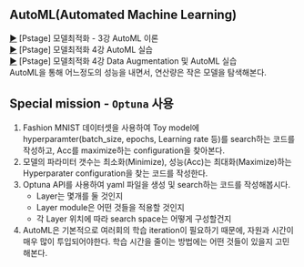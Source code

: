 ## AutoML(Automated Machine Learning)
[:arrow_forward:](https://www.edwith.org/bcaitech1/lecture/782185?isDesc=false) [Pstage] 모델최적화 - 3강 AutoML 이론
<br/>[:arrow_forward:](https://www.edwith.org/bcaitech1/lecture/782186?isDesc=false) [Pstage] 모델최적화 4강 AutoML 실습
<br/>[:arrow_forward:](https://www.edwith.org/bcaitech1/lecture/782190?isDesc=false) [Pstage] 모델최적화 4강 Data Augmentation 및 AutoML 실습
<br/>AutoML을 통해 어느정도의 성능을 내면서, 연산량은 작은 모델을 탐색해본다.

## Special mission - `Optuna` 사용
1. Fashion MNIST 데이터셋을 사용하여 Toy model에 hyperparamter(batch_size, epochs, Learning rate 등)를 search하는 코드를 작성하고, Acc를 maximize하는 configuration을 찾아본다.
2. 모델의 파라미터 갯수는 최소화(Minimize), 성능(Acc)는 최대화(Maximize)하는 Hyperparater configuration을 찾는 코드를 작성한다.
3. Optuna API를 사용하여 yaml 파일을 생성 및 search하는 코드를 작성해봅시다.
    - Layer는 몇개를 둘 것인지
    - Layer module은 어떤 것들을 적용할 것인지
    - 각 Layer 위치에 따라 search space는 어떻게 구성할건지
4. AutoML은 기본적으로 여러회의 학습 iteration이 필요하기 때문에, 자원과 시간이 매우 많이 투입되어야한다. 학습 시간을 줄이는 방법에는 어떤 것들이 있을지 고민해본다.

